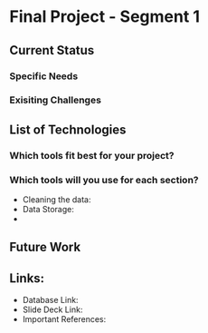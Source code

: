 # Final Project - Segment 1 

## Current Status

### Specific Needs

### Exisiting Challenges

## List of Technologies
### Which tools fit best for your project?

### Which tools will you use for each section?
- Cleaning the data:
- Data Storage: 
- 

## Future Work

## Links:

- Database Link:
- Slide Deck Link:
- Important References:
